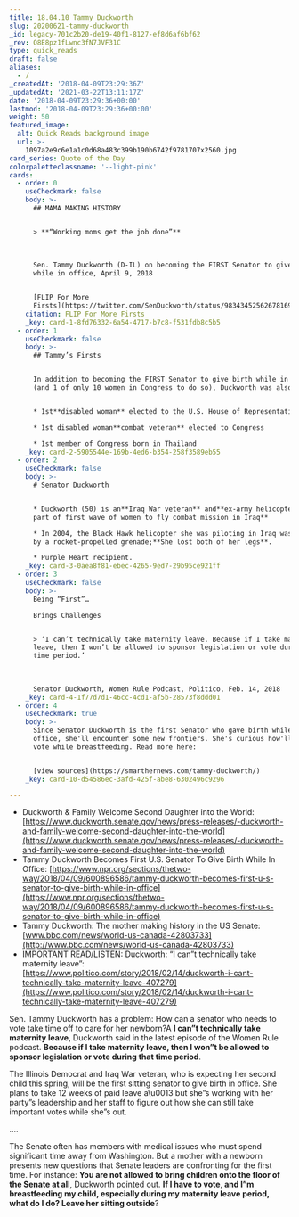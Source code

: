 ```yaml
---
title: 18.04.10 Tammy Duckworth
slug: 20200621-tammy-duckworth
_id: legacy-701c2b20-de19-40f1-8127-ef8d6af6bf62
_rev: O8E8pz1fLwnc3fN7JVF31C
type: quick_reads
draft: false
aliases:
  - /
_createdAt: '2018-04-09T23:29:36Z'
_updatedAt: '2021-03-22T13:11:17Z'
date: '2018-04-09T23:29:36+00:00'
lastmod: '2018-04-09T23:29:36+00:00'
weight: 50
featured_image:
  alt: Quick Reads background image
  url: >-
    1097a2e9c6e1a1c0d68a483c399b190b6742f9781707x2560.jpg
card_series: Quote of the Day
colorpaletteclassname: '--light-pink'
cards:
  - order: 0
    useCheckmark: false
    body: >-
      ## MAMA MAKING HISTORY


      > **“Working moms get the job done”**  
        
        
        
      Sen. Tammy Duckworth (D-IL) on becoming the FIRST Senator to give birth
      while in office, April 9, 2018


      [FLIP For More
      Firsts](https://twitter.com/SenDuckworth/status/983434525626781696)
    citation: FLIP For More Firsts
    _key: card-1-8fd76332-6a54-4717-b7c8-f531fdb8c5b5
  - order: 1
    useCheckmark: false
    body: >-
      ## Tammy’s Firsts


      In addition to becoming the FIRST Senator to give birth while in office
      (and 1 of only 10 women in Congress to do so), Duckworth was also the


      * 1st**disabled woman** elected to the U.S. House of Representatives

      * 1st disabled woman**combat veteran** elected to Congress

      * 1st member of Congress born in Thailand
    _key: card-2-5905544e-169b-4ed6-b354-258f3589eb55
  - order: 2
    useCheckmark: false
    body: >-
      # Senator Duckworth


      * Duckworth (50) is an**Iraq War veteran** and**ex-army helicopter pilot –
      part of first wave of women to fly combat mission in Iraq**

      * In 2004, the Black Hawk helicopter she was piloting in Iraq was struck
      by a rocket-propelled grenade;**She lost both of her legs**.

      * Purple Heart recipient.
    _key: card-3-0aea8f81-ebec-4265-9ed7-29b95ce921ff
  - order: 3
    useCheckmark: false
    body: >-
      Being “First”…  

      Brings Challenges


      > ‘I can’t technically take maternity leave. Because if I take maternity
      leave, then I won’t be allowed to sponsor legislation or vote during that
      time period.’  
        
        
        
      Senator Duckworth, Women Rule Podcast, Politico, Feb. 14, 2018
    _key: card-4-1f77d7d1-46cc-4cd1-af5b-28573f8ddd01
  - order: 4
    useCheckmark: true
    body: >-
      Since Senator Duckworth is the first Senator who gave birth while in
      office, she'll encounter some new frontiers. She's curious how'll she'll
      vote while breastfeeding. Read more here:


      [view sources](https://smarthernews.com/tammy-duckworth/)
    _key: card-10-d54586ec-3afd-425f-abe8-6302496c9296

---
```

* Duckworth & Family Welcome Second Daughter into the World: [https://www.duckworth.senate.gov/news/press-releases/-duckworth-and-family-welcome-second-daughter-into-the-world](https://www.duckworth.senate.gov/news/press-releases/-duckworth-and-family-welcome-second-daughter-into-the-world)
* Tammy Duckworth Becomes First U.S. Senator To Give Birth While In Office: [https://www.npr.org/sections/thetwo-way/2018/04/09/600896586/tammy-duckworth-becomes-first-u-s-senator-to-give-birth-while-in-office](https://www.npr.org/sections/thetwo-way/2018/04/09/600896586/tammy-duckworth-becomes-first-u-s-senator-to-give-birth-while-in-office)
* Tammy Duckworth: The mother making history in the US Senate: [www.bbc.com/news/world-us-canada-42803733](http://www.bbc.com/news/world-us-canada-42803733)
* IMPORTANT READ/LISTEN: Duckworth: “I can”t technically take maternity leave”: [https://www.politico.com/story/2018/02/14/duckworth-i-cant-technically-take-maternity-leave-407279](https://www.politico.com/story/2018/02/14/duckworth-i-cant-technically-take-maternity-leave-407279)

Sen. Tammy Duckworth has a problem: How can a senator who needs to vote take time off to care for her newborn?A **I can”t technically take maternity leave**, Duckworth said in the latest episode of the Women Rule podcast. **Because if I take maternity leave, then I won”t be allowed to sponsor legislation or vote during that time period**.

The Illinois Democrat and Iraq War veteran, who is expecting her second child this spring, will be the first sitting senator to give birth in office. She plans to take 12 weeks of paid leave a\u0013 but she”s working with her party”s leadership and her staff to figure out how she can still take important votes while she”s out.

….

The Senate often has members with medical issues who must spend significant time away from Washington. But a mother with a newborn presents new questions that Senate leaders are confronting for the first time. For instance: **You are not allowed to bring children onto the floor of the Senate at all**, Duckworth pointed out. **If I have to vote, and I”m breastfeeding my child, especially during my maternity leave period, what do I do? Leave her sitting outside**?